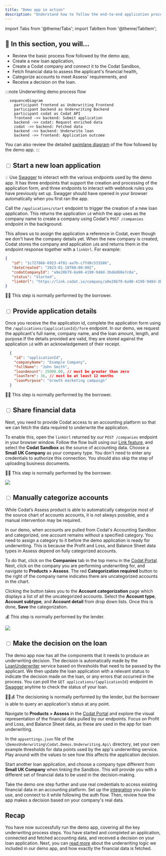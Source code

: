 ```yaml
---
title: "Demo app in action"
description: "Understand how to follow the end-to-end application process steps as intended in the underwriting demo app"
---
```

import Tabs from '@theme/Tabs';
import TabItem from '@theme/TabItem';

## 🚀 In this section, you will...
* Review the basic process flow followed by the demo app,
* Create a new loan application,
* Create a Codat company and connect it to the Codat Sandbox,
* Fetch financial data to assess the applicant's financial health, 
* Categorize accounts to meet Assess' requirements, and
* Receive a decision on the loan. 

:::note Underwriting demo process flow
``` mermaid
  sequenceDiagram
    participant frontend as Underwriting Frontend 
    participant backend as Underwriting Backend 
    participant codat as Codat API
    frontend ->> backend: Submit application
    backend ->> codat: Request enriched data
    codat ->> backend: Fetched data
    backend ->> backend: Underwrite loan
    backend ->> frontend: Application outcome
```  
You can also review the detailed [swimlane diagram](https://github.com/codatio/build-guide-underwriting-be#implementing-the-solution) of the flow followed by the demo app.
:::  

## <input type="checkbox" unchecked /> Start a new loan application  

💡 Use [Swagger](http://localhost:5069/swagger/index.html) to interact with the various endpoints used by the demo app. It has three endpoints that support the creation and processing of the application form, and three endpoints to interact with webhook rules you have previously set up. Swagger should have opened in your browser automatically when you first ran the app. 

Call the `/applications/start` endpoint to trigger the creation of a new loan application. This returns the application `id` which the app uses as the company name to create a company using Codat's `POST /companies` endpoint in the background. 

This allows us to assign the application a reference in Codat, even though we don't have the company details yet. When the new company is created, Codat stores the company and application `id`s and returns them in the endpoint response together with a `linkUrl`. For example:  

```json
{
   "id": "1c727866-6923-4f81-aa7b-c7fd8c533586",
   "dateCreated": "2023-01-18T00:00:00Z",
   "codatCompanyId": "a9e28b79-6a98-4190-948d-3bd4d60e7c0a",
   "status": "Started", 
   "linkUrl": "https://link.codat.io/company/a9e28b79-6a98-4190-948d-3bd4d60e7c0a"
}
```
🙏🏽 This step is normally performed by the borrower.

## <input type="checkbox" unchecked /> Provide application details  

Once you receive the the application id, complete the application form using the `/applications/{applicationId}/form` endpoint. In our demo, we request the applicant's full name, company name, and the loan amount, length, and purpose.If the details provided are valid, they are stored against the application `id` with an acknowledgement of their receipt. 

```json title="Example application form"
  {
    "id": "applicationId", 
    "companyName": "Example Company",
    "fullName": "John Smith",
    "loanAmount": 25000.00, // must be greater than zero 
    "loanTerm": 36, // must be at least 12 months
    "loanPurpose": "Growth marketing campaign"
  }
```
🙏🏽 This step is normally performed by the borrower.

## <input type="checkbox" unchecked /> Share financial data  

Next, you need to provide Codat access to an accounting platform so that we can fetch the data required to underwrite the application. 

To enable this, open the `linkUrl` returned by our `POST /companies` endpoint in your browser window. Follow the flow built using our [Link feature](/auth-flow/overview), and select the **Codat Sandbox** as the source of accounting data. Choose a **Small UK Company** as your company type. You don't need to enter any credentials to authorize this connection. You should also skip the step of uploading business documents. 

🙏🏽 This step is normally performed by the borrower.

![](/img/use-cases/underwriting/sandbox-credentials-modal.png)

## <input type="checkbox" unchecked /> Manually categorize accounts 

While Codat’s Assess product is able to automatically categorize most of the source chart of accounts accounts, it is not always possible, and a manual intervention may be required. 

In our demo, when accounts are pulled from Codat's Accounting Sandbox and categorized, one account remains without a specified category. You need to assign a category to it before the demo application is ready for underwriting. This is because the Profit and Loss, and Balance Sheet data types in Assess depend on fully categorized accounts.

To do that, click on the **Companies** tab in the top menu in the [Codat Portal](https://app.codat.io/). Next, click on the company you are performing underwriting for, and navigate to **Products > Assess**. The red **Categorization required** button to the right of the company name indicates there are uncategorized accounts in the chart. 

Clicking the button takes you to the **Account categorization** page which displays a list of all the uncategorized accounts. Select the **Account type**, **Account subtype**, and **Account detail** from drop down lists. Once this is done, **Save** the categorization. 

💰 This step is normally performed by the lender.

![](/img/use-cases/underwriting/0000-acct-categorization-modal-06-03-2023.png)

## <input type="checkbox" unchecked /> Make the decision on the loan 

The demo app now has all the components that it needs to produce an underwriting decision. The decision is automatically made by the 
[LoanUnderwriter](https://dev.azure.com/codat/Codat%20Spikes/_git/DemosUnderwriting?path=/Codat.Demos.Underwriting.Api/Services/LoanUnderwriter.cs&version=GBmain) service based on thresholds that need to be passed by the applicant. We then update the loan application with a relevant status to indicate the decision made on the loan, or any errors that occurred in the process. You can poll the `GET applications/{applicationId}` endpoint in [Swagger](http://localhost:5069/swagger/index.html) anytime to check the status of your loan. 

🙏🏽💰 The decisioning is normally performed by the lender, but the borrower is able to query an application's status at any point. 

<Tabs>
  <TabItem value="assess" label="Assess in the Portal">  

  Navigate to <b>Products > Assess</b> in the [Codat Portal](https://app.codat.io/) and explore the visual representation of the financial data pulled by our endpoints. Focus on Profit and Loss, and Balance Sheet data, as these are used in the app for loan underwriting. 

  </TabItem>
  
  <TabItem value="thresh" label="Thresholds">  

  In the `appsettings.json` file of the `\DemosUnderwriting\Codat.Demos.Underwriting.Api\` directory, set your own example thresholds for data points used by the app's underwriting service. Play around with the values to see how this affects the application decision.

  </TabItem>

  <TabItem value="comptype" label="Company types">  

  Start another loan application, and choose a company type different from <b>Small UK Company</b> when linking the Sandbox. This will provide you with a different set of financial data to be used in the decision-making. 

  </TabItem>

  <TabItem value="realco" label="Real company">  

  Take the demo one step further and use real credentials to access existing financial data in an accounting platform. Set up the [integration](/integrations/accounting/overview) you plan to use, and connect to it while following the auth flow. Then, review how the app makes a decision based on your company's real data. 

  </TabItem>

</Tabs>



## Recap

You have now successfully run the demo app, covering all the key underwriting process steps. You have started and completed an application, connected and fetched accounting data, and received a decision on your loan application. Next, you can [read more](/underwriting/uw-decision) about the underwriting logic we included in our demo app, and how exactly the financial data is fetched. 